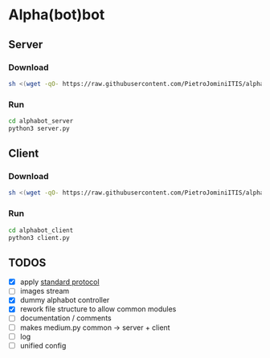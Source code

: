 # Alpha(bot)bot

## Server

### Download
```sh
sh <(wget -qO- https://raw.githubusercontent.com/PietroJominiITIS/alphabotbot/master/scripts/clone.sh) server alphabotbot_server
```

### Run
```sh
cd alphabot_server
python3 server.py
```

## Client

### Download
```sh
sh <(wget -qO- https://raw.githubusercontent.com/PietroJominiITIS/alphabotbot/master/scripts/clone.sh) client alphabot_client
```

### Run
```sh
cd alphabot_client
python3 client.py
```

## TODOS
- [x] apply [standard protocol](https://github.com/conradis/TPSIT-classi-quinte/blob/main/alphabot/specifica.md)
- [ ] images stream
- [x] dummy alphabot controller
- [x] rework file structure to allow common modules
- [ ] documentation / comments
- [ ] makes medium.py common -> server + client
- [ ] log
- [ ] unified config